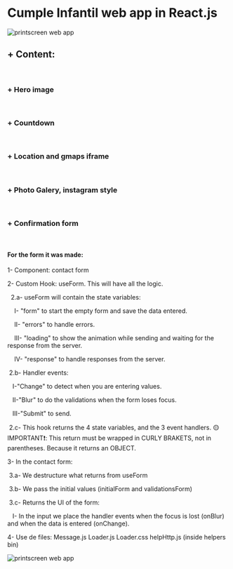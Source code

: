 # Cumple Infantil web app in React.js

<image src="./readme.jpg" alt="printscreen web app">

## + Content:

<br>

### + Hero image

<br>

### + Countdown

<br>

### + Location and gmaps iframe

<br>

### + Photo Galery, instagram style

<br>

### + Confirmation form

<br>

#### For the form it was made:

1- Component: contact form

2- Custom Hook: useForm. This will have all the logic.

&nbsp; 2.a- useForm will contain the state variables:

&nbsp;&nbsp;&nbsp; I- "form" to start the empty form and save the data entered.

&nbsp;&nbsp;&nbsp; II- "errors" to handle errors.

&nbsp;&nbsp;&nbsp; III- "loading" to show the animation while sending and waiting for the response from the server.

&nbsp;&nbsp;&nbsp; IV- "response" to handle responses from the server.

&nbsp;2.b- Handler events:

&nbsp;&nbsp;&nbsp;I-"Change" to detect when you are entering values.

&nbsp;&nbsp;&nbsp;II-"Blur" to do the validations when the form loses focus.

&nbsp;&nbsp;&nbsp;III-"Submit" to send.

&nbsp;2.c- This hook returns the 4 state variables, and the 3 event handlers. 🟡IMPORTANT❗: This return must be wrapped in CURLY BRAKETS, not in parentheses. Because it returns an OBJECT.

3- In the contact form:

&nbsp;3.a- We destructure what returns from useForm

&nbsp;3.b- We pass the initial values (initialForm and validationsForm)

&nbsp;3.c- Returns the UI of the form:

&nbsp;&nbsp;&nbsp;I- In the input we place the handler events when the focus is lost (onBlur) and when the data is entered (onChange).

4- Use de files: Message.js Loader.js Loader.css helpHttp.js (inside helpers bin)

<image src="./readme2.jpg" alt="printscreen web app">
